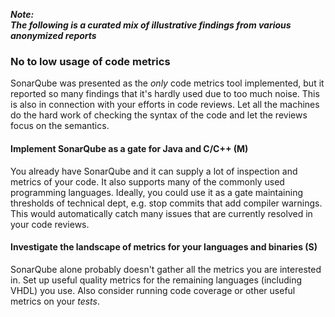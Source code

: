 ---
---

**_Note:<br/>The following is a curated mix of illustrative findings from various anonymized reports_**

### No to low usage of code metrics

SonarQube was presented as the *only* code metrics tool implemented, but it reported so many findings that it's hardly used due to too much noise. 
This is also in connection with your efforts in code reviews.
Let all the machines do the hard work of checking the syntax of the code and let the reviews focus on the semantics.

#### Implement SonarQube as a gate for Java and C/C++ (M)

You already have SonarQube and it can supply a lot of inspection and metrics of your code. It also supports many of the commonly used programming languages.
Ideally, you could use it as a gate maintaining thresholds of technical dept, e.g. stop commits that add compiler warnings.
This would automatically catch many issues that are currently resolved in your code reviews.

#### Investigate the landscape of metrics for your languages and binaries (S)

SonarQube alone probably doesn't gather all the metrics you are interested in.
Set up useful quality metrics for the remaining languages (including VHDL) you use.
Also consider running code coverage or other useful metrics on your _tests_.